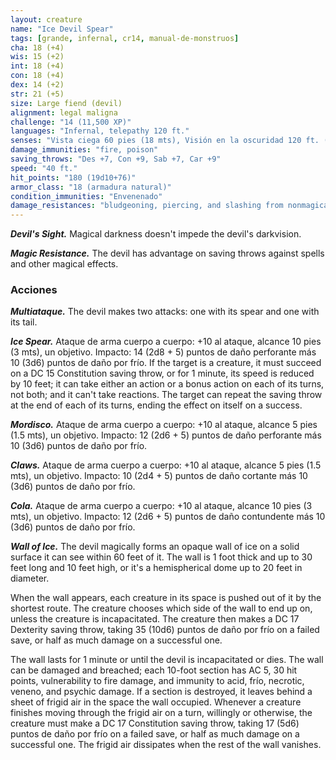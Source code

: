 ```yaml
---
layout: creature
name: "Ice Devil Spear"
tags: [grande, infernal, cr14, manual-de-monstruos]
cha: 18 (+4)
wis: 15 (+2)
int: 18 (+4)
con: 18 (+4)
dex: 14 (+2)
str: 21 (+5)
size: Large fiend (devil)
alignment: legal maligna
challenge: "14 (11,500 XP)"
languages: "Infernal, telepathy 120 ft."
senses: "Vista ciega 60 pies (18 mts), Visión en la oscuridad 120 ft. (36 mts)"
damage_immunities: "fire, poison"
saving_throws: "Des +7, Con +9, Sab +7, Car +9"
speed: "40 ft."
hit_points: "180 (19d10+76)"
armor_class: "18 (armadura natural)"
condition_immunities: "Envenenado"
damage_resistances: "bludgeoning, piercing, and slashing from nonmagical weapons that aren't silvered"
---
```


***Devil's Sight.*** Magical darkness doesn't impede the devil's darkvision.

***Magic Resistance.*** The devil has advantage on saving throws against spells and other magical effects.

### Acciones

***Multiataque.*** The devil makes two attacks: one with its spear and one with its tail.

***Ice Spear.*** Ataque de arma cuerpo a cuerpo: +10 al ataque, alcance 10 pies (3 mts), un objetivo. Impacto: 14 (2d8 + 5) puntos de daño perforante más 10 (3d6) puntos de daño por frío. If the target is a creature, it must succeed on a DC 15 Constitution saving throw, or for 1 minute, its speed is reduced by 10 feet; it can take either an action or a bonus action on each of its turns, not both; and it can't take reactions. The target can repeat the saving throw at the end of each of its turns, ending the effect on itself on a success.

***Mordisco.*** Ataque de arma cuerpo a cuerpo: +10 al ataque, alcance 5 pies (1.5 mts), un objetivo. Impacto: 12 (2d6 + 5) puntos de daño perforante más 10 (3d6) puntos de daño por frío.

***Claws.*** Ataque de arma cuerpo a cuerpo: +10 al ataque, alcance 5 pies (1.5 mts), un objetivo. Impacto: 10 (2d4 + 5) puntos de daño cortante más 10 (3d6) puntos de daño por frío.

***Cola.*** Ataque de arma cuerpo a cuerpo: +10 al ataque, alcance 10 pies (3 mts), un objetivo. Impacto: 12 (2d6 + 5) puntos de daño contundente más 10 (3d6) puntos de daño por frío.

***Wall of Ice.*** The devil magically forms an opaque wall of ice on a solid surface it can see within 60 feet of it. The wall is 1 foot thick and up to 30 feet long and 10 feet high, or it's a hemispherical dome up to 20 feet in diameter.

When the wall appears, each creature in its space is pushed out of it by the shortest route. The creature chooses which side of the wall to end up on, unless the creature is incapacitated. The creature then makes a DC 17 Dexterity saving throw, taking 35 (10d6) puntos de daño por frío on a failed save, or half as much damage on a successful one.

The wall lasts for 1 minute or until the devil is incapacitated or dies. The wall can be damaged and breached; each 10-foot section has AC 5, 30 hit points, vulnerability to fire damage, and immunity to acid, frío, necrotic, veneno, and psychic damage. If a section is destroyed, it leaves behind a sheet of frigid air in the space the wall occupied. Whenever a creature finishes moving through the frigid air on a turn, willingly or otherwise, the creature must make a DC 17 Constitution saving throw, taking 17 (5d6) puntos de daño por frío on a failed save, or half as much damage on a successful one. The frigid air dissipates when the rest of the wall vanishes.